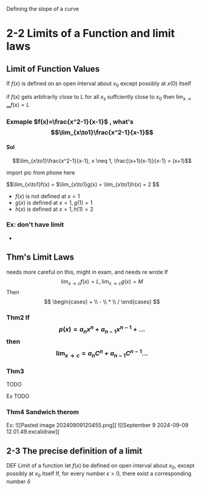 Defining the slope of a curve
# 2-2 Limits of a Function and limit laws
## Limit of Function Values

If $f(x)$ is defined on an open interval about $x_0$
except possibly at $x(0)$ itself 

if $f(x)$ gets arbitrarily close to L for all $x_s$ suffciently close to $x_0$ then 
$\lim_{x\to\infty} f(x)=L$


### Exmaple $f(x)=\frac{x^2-1}{x-1}$ , what's $$\lim_{x\to1}\frac{x^2-1}{x-1}$$ 
#### Sol
$$\lim_{x\to1}\frac{x^2-1}{x-1}, x \neq 1, \frac{(x+1)(x-1)}{x-1} = (x+1)$$

import pic from phone here

$$\lim_{x\to1}f(x) = $\lim_{x\to1}g(x) = \lim_{x\to1}h(x) = 2 $$
- $f(x)$ is not defined at $x=1$
- $g(x)$ is defined at $x=1, g(1) = 1$
- $h(x)$ is defined at $x=1, h(1) = 2$

### Ex: don't have limit
- $$ $$
## Thm's Limit Laws
needs more careful on this, might in exam, and needs re wrote
If $$ \lim_{x\to c} f(x) = L, \lim_{x\to c} g(x)=M $$
Then
$$ \begin{cases} + \\ - \\ * \\ / \end{cases} $$ 
### Thm2 If $$ p(x)=a_nx^n + a_{n-1}x^{n-1}+...$$ then $$\lim_{x\to c} = a_nC^n + a_{n-1}C^{n-1}...$$
### Thm3
TODO

Ex
TODO

### Thm4 Sandwich therom

Ex: 
![[Pasted image 20240909120455.png]]
![[September 9 2024-09-09 12.01.49.excalidraw]]
## 2-3 The precise definition of a limit

DEF Limit of a function
let $f(x)$ be defined on open interval about $x_0$, except possibly at $x_0$ itself
If, for every number  $\epsilon \gt 0$, there exist a corresponding number $\delta$ 



